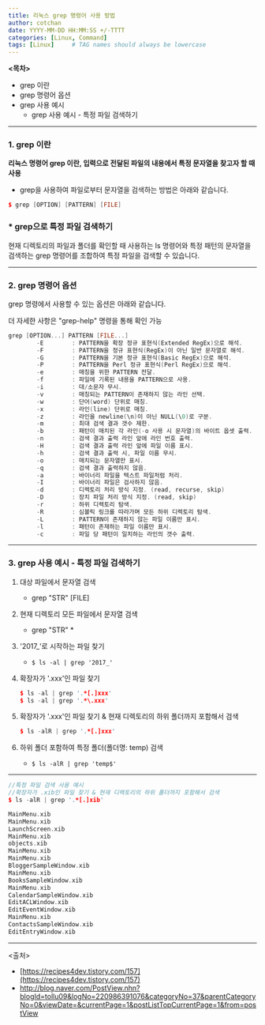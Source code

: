 ```yaml
---
title: 리눅스 grep 명령어 사용 방법
author: cotchan
date: YYYY-MM-DD HH:MM:SS +/-TTTT
categories: [Linux, Command]
tags: [Linux]     # TAG names should always be lowercase
---
```



**<목차>**

- grep 이란
- grep 명령어 옵션
- grep 사용 예시
    - grep 사용 예시 - 특정 파일 검색하기

---

### 1. grep 이란

**리눅스 명령어 grep 이란, 입력으로 전달된 파일의 내용에서 특정 문자열을 찾고자 할 때 사용**

- grep을 사용하여 파일로부터 문자열을 검색하는 방법은 아래와 같습니다.

```cpp
$ grep [OPTION] [PATTERN] [FILE]
```

### * grep으로 특정 파일 검색하기

현재 디렉토리의 파일과 폴더를 확인할 때 사용하는 ls 명령어와 특정 패턴의 문자열을 검색하는 grep 명령어를 조합하여 특정 파일을 검색할 수 있습니다.

---

### 2. grep 명령어 옵션

grep 명령에서 사용할 수 있는 옵션은 아래와 같습니다.

더 자세한 사항은 "grep-help" 명령을 통해 확인 가능

```cpp
grep [OPTION...] PATTERN [FILE...]
        -E        : PATTERN을 확장 정규 표현식(Extended RegEx)으로 해석.
        -F        : PATTERN을 정규 표현식(RegEx)이 아닌 일반 문자열로 해석.
        -G        : PATTERN을 기본 정규 표현식(Basic RegEx)으로 해석.
        -P        : PATTERN을 Perl 정규 표현식(Perl RegEx)으로 해석.
        -e        : 매칭을 위한 PATTERN 전달.
        -f        : 파일에 기록된 내용을 PATTERN으로 사용.
        -i        : 대/소문자 무시.
        -v        : 매칭되는 PATTERN이 존재하지 않는 라인 선택.
        -w        : 단어(word) 단위로 매칭.
        -x        : 라인(line) 단위로 매칭.
        -z        : 라인을 newline(\n)이 아닌 NULL(\0)로 구분.
        -m        : 최대 검색 결과 갯수 제한.
        -b        : 패턴이 매치된 각 라인(-o 사용 시 문자열)의 바이트 옵셋 출력.
        -n        : 검색 결과 출력 라인 앞에 라인 번호 출력.
        -H        : 검색 결과 출력 라인 앞에 파일 이름 표시.
        -h        : 검색 결과 출력 시, 파일 이름 무시.
        -o        : 매치되는 문자열만 표시.
        -q        : 검색 결과 출력하지 않음.
        -a        : 바이너리 파일을 텍스트 파일처럼 처리.
        -I        : 바이너리 파일은 검사하지 않음.
        -d        : 디렉토리 처리 방식 지정. (read, recurse, skip)
        -D        : 장치 파일 처리 방식 지정. (read, skip)
        -r        : 하위 디렉토리 탐색.
        -R        : 심볼릭 링크를 따라가며 모든 하위 디렉토리 탐색.
        -L        : PATTERN이 존재하지 않는 파일 이름만 표시.
        -l        : 패턴이 존재하는 파일 이름만 표시.
        -c        : 파일 당 패턴이 일치하는 라인의 갯수 출력.
```

---

### 3. grep 사용 예시 - 특정 파일 검색하기

1. 대상 파일에서 문자열 검색
    - grep "STR" [FILE]
2. 현재 디렉토리 모든 파일에서 문자열 검색
    - grep "STR" *
3. '2017_'로 시작하는 파일 찾기
    - `$ ls -al | grep '2017_'`
4. 확장자가 '.xxx'인 파일 찾기

    ```cpp
    $ ls -al | grep '.*[.]xxx'
    $ ls -al | grep '.*\.xxx'
    ```

5. 확장자가 '.xxx'인 파일 찾기 & 현재 디렉토리의 하위 폴더까지 포함해서 검색

    ```cpp
    $ ls -alR | grep '.*[.]xxx'
    ```

6. 하위 폴더 포함하여 특정 폴더(폴더명: temp) 검색
    - `$ ls -alR | grep 'temp$'`

---

```cpp
//특정 파일 검색 사용 예시
//확장자가 .xib인 파일 찾기 & 현재 디렉토리의 하위 폴더까지 포함해서 검색
$ ls -alR | grep '.*[.]xib'

MainMenu.xib
MainMenu.xib
LaunchScreen.xib
MainMenu.xib
objects.xib
MainMenu.xib
MainMenu.xib
BloggerSampleWindow.xib
MainMenu.xib
BooksSampleWindow.xib
MainMenu.xib
CalendarSampleWindow.xib
EditACLWindow.xib
EditEventWindow.xib
MainMenu.xib
ContactsSampleWindow.xib
EditEntryWindow.xib
```

---

<출처>

- [https://recipes4dev.tistory.com/157](https://recipes4dev.tistory.com/157)
- http://blog.naver.com/PostView.nhn?blogId=tollu09&logNo=220986391076&categoryNo=37&parentCategoryNo=0&viewDate=&currentPage=1&postListTopCurrentPage=1&from=postView
